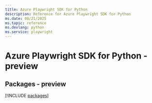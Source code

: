 ```yaml
---
title: Azure Playwright SDK for Python
description: Reference for Azure Playwright SDK for Python
ms.date: 08/21/2025
ms.topic: reference
ms.devlang: python
ms.service: playwright
---
```

# Azure Playwright SDK for Python - preview
## Packages - preview
[!INCLUDE [packages](playwright-index.md)]